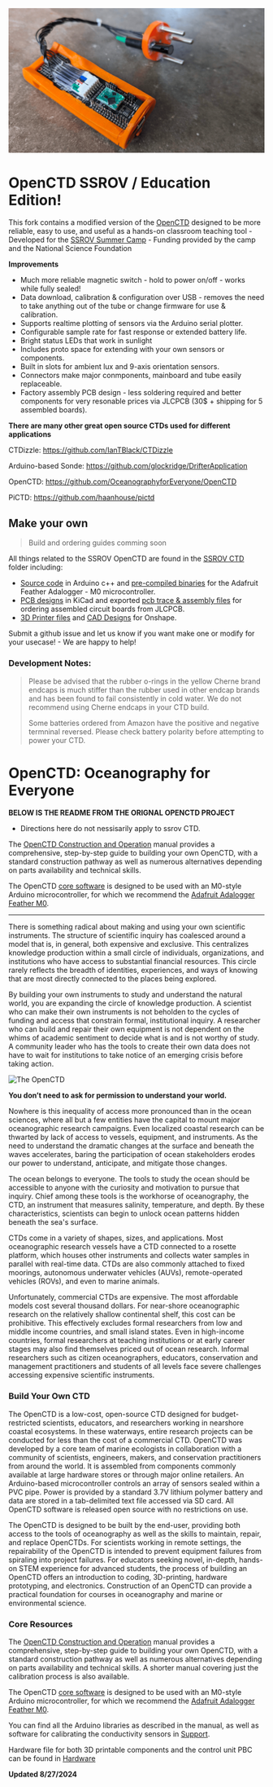 ![SSROV CTD Header Photo](./ssrov-ctd-main-photo.png)

# OpenCTD SSROV / Education Edition!

This fork contains a modified version of the [OpenCTD](https://github.com/OceanographyforEveryone/OpenCTD) designed to be more reliable, easy to use, and useful as a hands-on classroom teaching tool - Developed for the [SSROV Summer Camp](https://ssrovcamp.org/) - Funding provided by the camp and the National Science Foundation

**Improvements**

- Much more reliable magnetic switch - hold to power on/off - works while fully sealed!
- Data download, calibration & configuration over USB - removes the need to take anything out of the tube or change firmware for use & calibration.
- Supports realtime plotting of sensors via the Arduino serial plotter.
- Configurable sample rate for fast response or extended battery life.
- Bright status LEDs that work in sunlight
- Includes proto space for extending with your own sensors or components.
- Built in slots for ambient lux and 9-axis orientation sensors.
- Connectors make major conmponents, mainboard and tube easily replaceable.
- Factory assembly PCB design - less soldering required and better components for very resonable prices via JLCPCB (30$ + shipping for 5 assembled boards).

**There are many other great open source CTDs used for different applications**

CTDizzle: https://github.com/IanTBlack/CTDizzle

Arduino-based Sonde: https://github.com/glockridge/DrifterApplication

OpenCTD: https://github.com/OceanographyforEveryone/OpenCTD

PiCTD: https://github.com/haanhouse/pictd

## Make your own

> Build and ordering guides comming soon

All things related to the SSROV OpenCTD are found in the [SSROV CTD](./SSROV%20CTD/) folder including:

- [Source code](./SSROV%20CTD/Software/Firmware/ssrov_ctd_code) in Arduino c++ and [pre-compiled binaries](./SSROV%20CTD/Software/Firmware/ssrov_ctd_code/build) for the Adafruit Feather Adalogger - M0 microcontroller.
- [PCB designs](./SSROV%20CTD/Hardware/Electronics/PCB/ssrov-kicad-openctd) in KiCad and exported [pcb trace & assembly files](./SSROV%20CTD/Hardware/Electronics/PCB/ssrov-kicad-openctd/production/) for ordering assembled circuit boards from JLCPCB.
- [3D Printer files](./SSROV%20CTD/Hardware/3DPrints) and [CAD Designs](https://cad.onshape.com/documents/1210ba157fe929ee8ac86200/w/c68b7dc340291ef5042e473d/e/f126e805a19383355f9e1651) for Onshape.

Submit a github issue and let us know if you want make one or modify for your usecase! - We are happy to help!

### Development Notes:

> Please be advised that the rubber o-rings in the yellow Cherne brand endcaps is much stiffer than the rubber used in other endcap brands and has been found to fail consistently in cold water. We do not recommend using Cherne endcaps in your CTD build.
>
> Some batteries ordered from Amazon have the positive and negative termninal reversed. Please check battery polarity before attempting to power your CTD.

# OpenCTD: Oceanography for Everyone

**BELOW IS THE README FROM THE ORIGNAL OPENCTD PROJECT**

- Directions here do not nessisarily apply to ssrov CTD.

The [OpenCTD Construction and
Operation](https://github.com/OceanographyforEveryone/OpenCTD/tree/main/Documentation/Manual)
manual provides a comprehensive, step-by-step guide to building your own
OpenCTD, with a standard construction pathway as well as numerous alternatives
depending on parts availability and technical skills.

The OpenCTD [core software](https://github.com/OceanographyforEveryone/OpenCTD/tree/main/Software) is designed
to be used with an M0-style Arduino microcontroller, for which we recommend the
[Adafruit Adalogger Feather M0](https://www.adafruit.com/product/2796).

---

There is something radical about making and using your own scientific
instruments. The structure of scientific inquiry has coalesced around a model
that is, in general, both expensive and exclusive. This centralizes knowledge
production within a small circle of individuals, organizations, and
institutions who have access to substantial financial resources. This circle
rarely reflects the breadth of identities, experiences, and ways of knowing
that are most directly connected to the places being explored.

By building your own instruments to study and understand the natural world, you
are expanding the circle of knowledge production. A scientist who can make
their own instruments is not beholden to the cycles of funding and access that
constrain formal, institutional inquiry. A researcher who can build and repair
their own equipment is not dependent on the whims of academic sentiment to
decide what is and is not worthy of study. A community leader who has the tools
to create their own data does not have to wait for institutions to take notice
of an emerging crisis before taking action.

![The OpenCTD](<Documentation/Images/IMG_20190727_150858%20(2).jpg>)

**You don’t need to ask for permission to understand your world.**

Nowhere is this inequality of access more pronounced than in the ocean
sciences, where all but a few entities have the capital to mount major
oceanographic research campaigns. Even localized coastal research can be
thwarted by lack of access to vessels, equipment, and instruments. As the need
to understand the dramatic changes at the surface and beneath the waves
accelerates, baring the participation of ocean stakeholders erodes our
power to understand, anticipate, and mitigate those changes.

The ocean belongs to everyone. The tools to study the ocean should be
accessible to anyone with the curiosity and motivation to pursue that inquiry.
Chief among these tools is the workhorse of oceanography, the CTD, an
instrument that measures salinity, temperature, and depth. By these
characteristics, scientists can begin to unlock ocean patterns hidden beneath
the sea's surface.

CTDs come in a variety of shapes, sizes, and applications. Most oceanographic
research vessels have a CTD connected to a rosette platform, which houses other
instruments and collects water samples in parallel with real-time data. CTDs
are also commonly attached to fixed moorings, autonomous underwater vehicles
(AUVs), remote-operated vehicles (ROVs), and even to marine animals.

Unfortunately, commercial CTDs are expensive. The most affordable models cost
several thousand dollars. For near-shore oceanographic research on the
relatively shallow continental shelf, this cost can be prohibitive. This
effectively excludes formal researchers from low and middle income countries,
and small island states. Even in high-income countries, formal researchers at
teaching institutions or at early career stages may also find themselves priced
out of ocean research. Informal researchers such as citizen oceanographers,
educators, conservation and management practitioners and students of all levels
face severe challenges accessing expensive scientific instruments.

### Build Your Own CTD

The OpenCTD is a low-cost, open-source CTD designed for budget-restricted
scientists, educators, and researchers working in nearshore coastal ecosystems.
In these waterways, entire research projects can be conducted for less than the
cost of a commercial CTD. OpenCTD was developed by a core team of marine
ecologists in collaboration with a community of scientists, engineers, makers,
and conservation practitioners from around the world. It is assembled from
components commonly available at large hardware stores or through major online
retailers. An Arduino-based microcontroller controls an array of sensors sealed
within a PVC pipe. Power is provided by a standard 3.7V lithium polymer battery
and data are stored in a tab-delimited text file accessed via SD card. All
OpenCTD software is released open source with no restrictions on use.

The OpenCTD is designed to be built by the end-user, providing both access to
the tools of oceanography as well as the skills to maintain, repair, and
replace OpenCTDs. For scientists working in remote settings, the repairability
of the OpenCTD is intended to prevent equipment failures from spiraling into
project failures. For educators seeking novel, in-depth, hands-on STEM
experience for advanced students, the process of building an OpenCTD offers an
introduction to coding, 3D-printing, hardware prototyping, and electronics.
Construction of an OpenCTD can provide a practical foundation for courses in
oceanography and marine or environmental science.

### Core Resources

The [OpenCTD Construction and
Operation](https://github.com/OceanographyforEveryone/OpenCTD/tree/main/Documentation/Manual)
manual provides a comprehensive, step-by-step guide to building your own
OpenCTD, with a standard construction pathway as well as numerous alternatives
depending on parts availability and technical skills. A shorter manual covering just the calibration process is also available.

The OpenCTD [core software](https://github.com/OceanographyforEveryone/OpenCTD/tree/main/Software) is designed
to be used with an M0-style Arduino microcontroller, for which we recommend the
[Adafruit Adalogger Feather M0](https://www.adafruit.com/product/2796).

You can find all the Arduino libraries as described in the manual, as well as
software for calibrating the conductivity sensors in
[Support](https://github.com/OceanographyforEveryone/OpenCTD/tree/main/Software/Support).

Hardware file for both 3D printable components and the control unit PBC can be found in [Hardware](https://github.com/OceanographyforEveryone/OpenCTD/tree/main/Hardware)

**Updated 8/27/2024**
